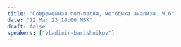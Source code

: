 ```yaml
---
title: "Современная поп-песня, методика анализа. Ч.6"
date: "12 Mar 23 14:00 MSK"
draft: false
speakers: ["vladimir-barishnikov"]
---
```

